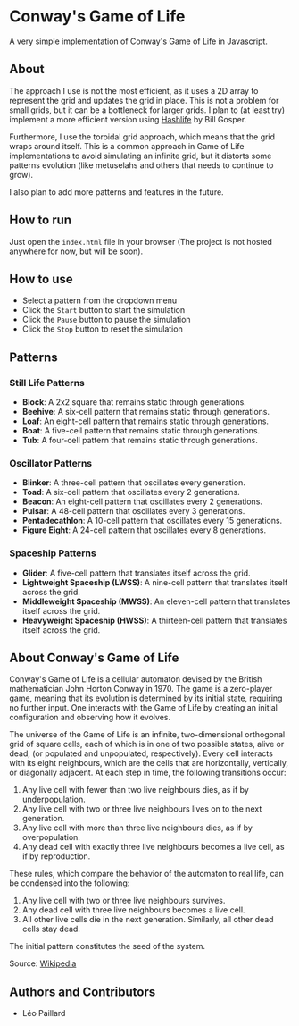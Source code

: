 # Conway's Game of Life

A very simple implementation of Conway's Game of Life in Javascript.

## About

The approach I use is not the most efficient, as it uses a 2D array to represent the grid and updates the grid in place. This is not a problem for small grids, but it can be a bottleneck for larger grids.
I plan to (at least try) implement a more efficient version using [Hashlife](https://en.wikipedia.org/wiki/Hashlife) by Bill Gosper.

Furthermore, I use the toroidal grid approach, which means that the grid wraps around itself. 
This is a common approach in Game of Life implementations to avoid simulating an infinite grid, 
but it distorts some patterns evolution (like metuselahs and others that needs to continue to grow).

I also plan to add more patterns and features in the future.

## How to run

Just open the `index.html` file in your browser (The project is not hosted anywhere for now, but will be soon).

## How to use

- Select a pattern from the dropdown menu
- Click the `Start` button to start the simulation
- Click the `Pause` button to pause the simulation
- Click the `Stop` button to reset the simulation

## Patterns

### Still Life Patterns

- **Block**: A 2x2 square that remains static through generations.
- **Beehive**: A six-cell pattern that remains static through generations.
- **Loaf**: An eight-cell pattern that remains static through generations.
- **Boat**: A five-cell pattern that remains static through generations.
- **Tub**: A four-cell pattern that remains static through generations.

### Oscillator Patterns

- **Blinker**: A three-cell pattern that oscillates every generation.
- **Toad**: A six-cell pattern that oscillates every 2 generations.
- **Beacon**: An eight-cell pattern that oscillates every 2 generations.
- **Pulsar**: A 48-cell pattern that oscillates every 3 generations.
- **Pentadecathlon**: A 10-cell pattern that oscillates every 15 generations.
- **Figure Eight**: A 24-cell pattern that oscillates every 8 generations.

### Spaceship Patterns

- **Glider**: A five-cell pattern that translates itself across the grid.
- **Lightweight Spaceship (LWSS)**: A nine-cell pattern that translates itself across the grid.
- **Middleweight Spaceship (MWSS)**: An eleven-cell pattern that translates itself across the grid.
- **Heavyweight Spaceship (HWSS)**: A thirteen-cell pattern that translates itself across the grid.

## About Conway's Game of Life

Conway's Game of Life is a cellular automaton devised by the British mathematician John Horton Conway in 1970.
The game is a zero-player game, meaning that its evolution is determined by its initial state, requiring no further input.
One interacts with the Game of Life by creating an initial configuration and observing how it evolves.

The universe of the Game of Life is an infinite, two-dimensional orthogonal grid of square cells, each of which is in one of two possible states, alive or dead, (or populated and unpopulated, respectively).
Every cell interacts with its eight neighbours, which are the cells that are horizontally, vertically, or diagonally adjacent.
At each step in time, the following transitions occur:

1. Any live cell with fewer than two live neighbours dies, as if by underpopulation.
2. Any live cell with two or three live neighbours lives on to the next generation.
3. Any live cell with more than three live neighbours dies, as if by overpopulation.
4. Any dead cell with exactly three live neighbours becomes a live cell, as if by reproduction.

These rules, which compare the behavior of the automaton to real life, can be condensed into the following:

1. Any live cell with two or three live neighbours survives.
2. Any dead cell with three live neighbours becomes a live cell.
3. All other live cells die in the next generation. Similarly, all other dead cells stay dead.

The initial pattern constitutes the seed of the system.

Source: [Wikipedia](https://en.wikipedia.org/wiki/Conway%27s_Game_of_Life)

## Authors and Contributors

- Léo Paillard